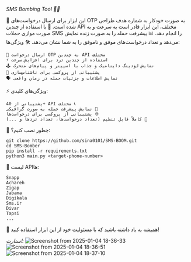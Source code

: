 *SMS Bombing Tool 🚀📱*

🔴 این ابزار برای ارسال درخواست‌های OTP به صورت خودکار به شماره هدف طراحی شده است.
🔧 با استفاده از چندین API مختلف، این ابزار قادر است به سرعت و به صورت موازی حملات SMS را انجام دهد.
📊 پیشرفت حمله را به صورت زنده نمایش می‌دهد و تعداد درخواست‌های موفق و ناموفق را به شما نشان می‌دهد.
🛠️ ویژگی‌ها:

    📲 ارسال درخواست OTP به چندین API مختلف
    ⚡ استفاده از چندین ترد برای افزایش سرعت
    🕹️ نمایش لودینگ داینامیک و جذاب با اسپینر و پیام‌های متحرک
    🔐 پشتیبانی از پروکسی برای ناشناس‌سازی
    🗣️ نمایش اطلاعات و جزئیات حمله در زمان واقعی

⚡ ویژگی‌های کلیدی:

    پشتیبانی از 40+ API مختلف 📞
    نمایش پیشرفت حمله به صورت گرافیکی 🏁
    پشتیبانی از پروکسی برای درخواست‌ها 🌐
    کاملاً قابل تنظیم (تعداد درخواست‌ها، تعداد ترد‌ها و ...) 🔄


🚀 چطور نصب کنیم؟:
```
git clone https://github.com/sina0101/SMS-BOOM.git
cd SMS-Bomber
pip install -r requirements.txt
python3 main.py <target-phone-number>
```

📂 لیست API‌ها:

    Snapp
    Achareh
    Zigap
    Jabama
    Digikala
    Sms.ir
    Divar
    Tapsi
    ...

📌 همیشه به یاد داشته باشید که با مسئولیت خود از این ابزار استفاده کنید!


*استارت:*
![Screenshot from 2025-01-04 18-36-33](https://github.com/user-attachments/assets/fa8b2cf9-d432-4402-9378-db33dac0eb71)
![Screenshot from 2025-01-04 18-36-51](https://github.com/user-attachments/assets/fdf4396b-b0f8-46eb-9389-c1025c403702)
![Screenshot from 2025-01-04 18-37-10](https://github.com/user-attachments/assets/040cee63-b5ef-4295-b4d5-16b7c71fb1a7)



